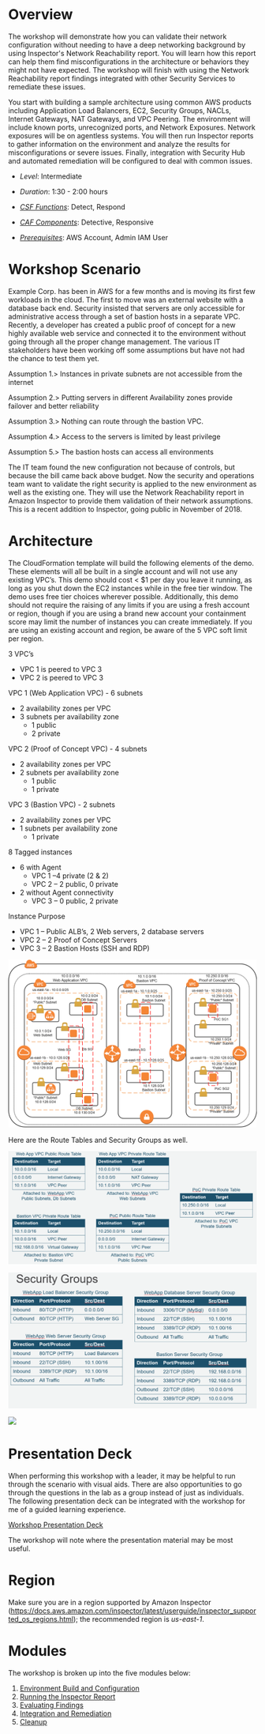 

Overview
========

The workshop will demonstrate how you can validate their network configuration without needing to have a deep networking background by using Inspector's Network Reachability report. You will learn how this report can help them find misconfigurations in the architecture or behaviors they might not have expected. The workshop will finish with using the Network Reachability report findings integrated with other Security Services to remediate these issues.

You start with building a sample architecture using common AWS products including Application Load Balancers, EC2, Security Groups, NACLs, Internet Gateways, NAT Gateways, and VPC Peering. The environment will include known ports, unrecognized ports, and Network Exposures. Network exposures will be on agentless systems. You will then run Inspector reports to gather information on the environment and analyze the results for misconfigurations or severe issues. Finally, integration with Security Hub and automated remediation will be configured to deal with common issues.

-	*Level*: Intermediate

-	*Duration*: 1:30 - 2:00 hours

-	*[CSF Functions](https://www.nist.gov/cyberframework/online-learning/components-framework)*: Detect, Respond

-	*[CAF Components](https://d0.awsstatic.com/whitepapers/AWS_CAF_Security_Perspective.pdf)*: Detective, Responsive

-	*[Prerequisites](https://awssecworkshops.com/getting-started/)*: AWS Account, Admin IAM User

Workshop Scenario
=================

Example Corp. has been in AWS for a few months and is moving its first few workloads in the cloud. The first to move was an external website with a database back end. Security insisted that servers are only accessible for administrative access through a set of bastion hosts in a separate VPC. Recently, a developer has created a public proof of concept for a new highly available web service and connected it to the environment without going through all the proper change management. The various IT stakeholders have been working off some assumptions but have not had the chance to test them yet.

Assumption 1.\> Instances in private subnets are not accessible from the internet

Assumption 2.\> Putting servers in different Availability zones provide failover and better reliability

Assumption 3.\> Nothing can route through the bastion VPC.

Assumption 4.\> Access to the servers is limited by least privilege

Assumption 5.\> The bastion hosts can access all environments

The IT team found the new configuration not because of controls, but because the bill came back above budget. Now the security and operations team want to validate the right security is applied to the new environment as well as the existing one. They will use the Network Reachability report in Amazon Inspector to provide them validation of their network assumptions. This is a recent addition to Inspector, going public in November of 2018.

Architecture
============

The CloudFormation template will build the following elements of the demo. These elements will all be built in a single account and will not use any existing VPC’s. This demo should cost \< \$1 per day you leave it running, as long as you shut down the EC2 instances while in the free tier window. The demo uses free tier choices wherever possible. Additionally, this demo should not require the raising of any limits if you are using a fresh account or region, though if you are using a brand new account your containment score may limit the number of instances you can create immediately. If you are using an existing account and region, be aware of the 5 VPC soft limit per region.

3 VPC’s
-   VPC 1 is peered to VPC 3
-   VPC 2 is peered to VPC 3

VPC 1 (Web Application VPC) - 6 subnets
-   2 availability zones per VPC
-   3 subnets per availability zone
    -   1 public
    -   2 private

VPC 2 (Proof of Concept VPC) - 4 subnets
-   2 availability zones per VPC
-   2 subnets per availability zone
    -   1 public
    -   1 private

VPC 3 (Bastion VPC) - 2 subnets
-   2 availability zones per VPC
-   1 subnets per availability zone
    -   1 private

8 Tagged instances
-   6 with Agent
    -   VPC 1 –4 private (2 & 2)
    -   VPC 2 – 2 public, 0 private
-   2 without Agent connectivity
    -   VPC 3 – 0 public, 2 private

Instance Purpose
-   VPC 1 – Public ALB’s, 2 Web servers, 2 database servers
-   VPC 2 – 2 Proof of Concept Servers
-   VPC 3 – 2 Bastion Hosts (SSH and RDP)

![](./images/readme-1-architecture.png)

Here are the Route Tables and Security Groups as well.

![](./images/readme-2-routes.png)

![](./images/readme-3-security-groups.png)

![](./images/readme-3-security-groups-2.png)

Presentation Deck
=================

When performing this workshop with a leader, it may be helpful to run through the scenario with visual aids. There are also opportunities to go through the questions in the lab as a group instead of just as individuals. The following presentation deck can be integrated with the workshop for me of a guided learning experience.

[Workshop Presentation Deck](./resources/demo-support-presentation.pdf)

The workshop will note where the presentation material may be most useful.

Region
======

Make sure you are in a region supported by Amazon Inspector (<https://docs.aws.amazon.com/inspector/latest/userguide/inspector_supported_os_regions.html>); the recommended region is *us-east-1*.

Modules
=======

The workshop is broken up into the five modules below:

1.	[Environment Build and Configuration](01-environment-setup.md)
2.	[Running the Inspector Report](02-running-inspector.md)
3.	[Evaluating Findings](03-evaluate-findings.md)
4.	[Integration and Remediation](04-integration-and-remediation.md)
5.	[Cleanup](05-cleanup.md)